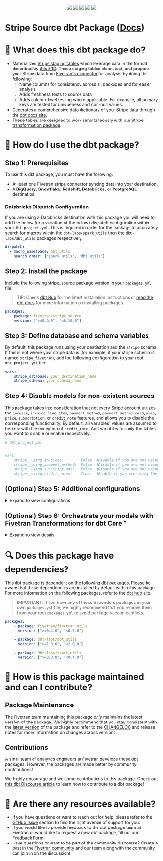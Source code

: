 <p align="center">
    <a alt="License"
        href="https://github.com/fivetran/dbt_stripe_source/blob/main/LICENSE">
        <img src="https://img.shields.io/badge/License-Apache%202.0-blue.svg" /></a>
    <a alt="dbt-core">
        <img src="https://img.shields.io/badge/dbt_Core™_version->=1.3.0_,<2.0.0-orange.svg" /></a>
    <a alt="Maintained?">
        <img src="https://img.shields.io/badge/Maintained%3F-yes-green.svg" /></a>
    <a alt="PRs">
        <img src="https://img.shields.io/badge/Contributions-welcome-blueviolet" /></a>
    <a alt="Fivetran Quickstart Compatible"
        href="https://fivetran.com/docs/transformations/dbt/quickstart">
        <img src="https://img.shields.io/badge/Fivetran_Quickstart_Compatible%3F-yes-green.svg" /></a>
</p>

# Stripe Source dbt Package ([Docs](https://fivetran.github.io/dbt_stripe_source/))
# 📣 What does this dbt package do?
<!--section="stripe_source_model"-->
- Materializes [Stripe staging tables](https://fivetran.github.io/dbt_stripe_source/#!/overview/stripe_source/models/?g_v=1&g_e=seeds) which leverage data in the format described by [this ERD](https://fivetran.com/docs/applications/stripe/#schemainformation). These staging tables clean, test, and prepare your Stripe data from [Fivetran's connector](https://fivetran.com/docs/applications/stripe) for analysis by doing the following:
  - Name columns for consistency across all packages and for easier analysis
  - Adds freshness tests to source data
  - Adds column-level testing where applicable. For example, all primary keys are tested for uniqueness and non-null values.
- Generates a comprehensive data dictionary of your Stripe data through the [dbt docs site](https://fivetran.github.io/dbt_stripe_source/).
- These tables are designed to work simultaneously with our [Stripe transformation package](https://github.com/fivetran/dbt_stripe).
<!--section-end-->

# 🎯 How do I use the dbt package?
## Step 1: Prerequisites
To use this dbt package, you must have the following:

- At least one Fivetran stripe connector syncing data into your destination. 
- A **BigQuery**, **Snowflake**, **Redshift**, **Databricks**, or **PostgreSQL** destination.

### Databricks Dispatch Configuration
If you are using a Databricks destination with this package you will need to add the below (or a variation of the below) dispatch configuration within your `dbt_project.yml`. This is required in order for the package to accurately search for macros within the `dbt-labs/spark_utils` then the `dbt-labs/dbt_utils` packages respectively.
```yml
dispatch:
  - macro_namespace: dbt_utils
    search_order: ['spark_utils', 'dbt_utils']
```

## Step 2: Install the package
Include the following stripe_source package version in your `packages.yml` file.
> TIP: Check [dbt Hub](https://hub.getdbt.com/) for the latest installation instructions or [read the dbt docs](https://docs.getdbt.com/docs/package-management) for more information on installing packages.
```yaml
packages:
  - package: fivetran/stripe_source
    version: [">=0.9.0", "<0.10.0"]
```
## Step 3: Define database and schema variables
By default, this package runs using your destination and the `stripe` schema. If this is not where your stripe data is (for example, if your stripe schema is named `stripe_fivetran`), add the following configuration to your root `dbt_project.yml` file:

```yml
vars:
    stripe_database: your_destination_name
    stripe_schema: your_schema_name 
```
## Step 4: Disable models for non-existent sources
This package takes into consideration that not every Stripe account utilizes the `invoice`, `invoice_line_item`, `payment_method`, `payment_method_card`, `plan`, `price`, `subscription`, or `credit_note` features, and allows you to disable the corresponding functionality. By default, all variables' values are assumed to be `true` with the exception of `credit_note`. Add variables for only the tables you want to disable or enable respectively:

```yml
# dbt_project.yml

...
vars:
    stripe__using_invoices:        False  #Disable if you are not using the invoice and invoice_line_item tables
    stripe__using_payment_method:  False  #Disable if you are not using the payment_method and payment_method_card tables
    stripe__using_subscriptions:   False  #Disable if you are not using the subscription and plan/price tables.
    stripe__using_credit_notes:    True   #Enable if you are using the credit note tables.

```
## (Optional) Step 5: Additional configurations
<details><summary>Expand to view configurations</summary>

### Unioning Multiple Stripe Connectors
If you have multiple Stripe connectors you would like to use this package on simultaneously, we have added the ability to do so. Data from disparate connectors will be unioned together and be passed downstream to the end models. The `source_relation` column will specify where each record comes from. To use this functionality, you will need to either set the `stripe_union_schemas` or `stripe_union_databases` variables. Please also make sure the single-source `stripe_database` and `stripe_schema` variables are removed.

```yml
# dbt_project.yml

...
config-version: 2

vars:
    stripe_union_schemas: ['stripe_us','stripe_mx'] # use this if the data is in different schemas/datasets of the same database/project
    stripe_union_databases: ['stripe_db_1','stripe_db_2'] # use this if the data is in different databases/projects but uses the same schema name
```
### Leveraging Plan vs Price Sources

Customers using Fivetran with the newer [Stripe Price API](https://stripe.com/docs/billing/migration/migrating-prices) will have a `price` table, and possibly a `plan` table if that was used previously. Therefore to accommodate two different source tables we added logic to check if there exists a `price` table by default. If not, it will leverage the `plan` table. However if you wish to use the `plan` table instead, you may set `stripe__using_price` to `false` in your `dbt_project.yml` to override the macro. 

```yml
# dbt_project.yml

...
config-version: 2

vars:
  stripe__using_price: false #  True by default. If true, will look `price ` table. If false, will look for the `plan` table. 
```

### Leveraging Subscription Vs Subscription History Sources
For Stripe connectors set up after February 09, 2022 the `subscription` table has been replaced with the new `subscription_history` table. By default this package will look for your subscription data within the `subscription_history` source table. However, if you have an older connector then you must configure the `stripe__using_subscription_history` to `false` in order to have the package use the `subscription` source rather than the `subscription_history` table.
> **Please note that if you have `stripe__using_subscription_history` enabled then the package will filter for only active records.**
```yml
vars:
    stripe__using_subscription_history: False  # True by default. Set to False if your connector syncs the `subscription` table instead. 
```

### Running on Live vs Test Customers
By default, this package will run on non-test data (`where livemode = true`) from the source Stripe tables. However, you may want to include and focus on test data when testing out the package or developing your analyses. To run on only test data, add the following configuration to your root `dbt_project.yml` file:

```yml
vars:
    stripe_source:
        stripe__using_livemode: false  # Default = true
```
### Including sub Invoice Line Items
By default, this package will filter out any records from the `invoice_line_item` source table which include the string `sub_`. This is due to a legacy Stripe issue where `sub_` records were found to be duplicated. However, if you highly utilize these records you may wish they be included in the final output of the `stg_stripe__invoice_line_item` model. To do, so you may include the below variable configuration in your root `dbt_project.yml`:
```yml
vars:
    stripe_source:
        stripe__using_invoice_line_sub_filter: false # Default = true
```

### Pivoting out Metadata Properties
Oftentimes you may have custom fields within your source tables that is stored as a JSON object that you wish to pass through. By leveraging the `metadata` variable, this package pivot out fields into their own columns. The metadata variables accept dictionaries in addition to strings.

Additionally, you may `alias` your field if you happen to be using a reserved word as a metadata field, any otherwise incompatible name, or just wish to rename your field. Below are examples of how you would add the respective fields.

The `metadata` JSON field is present within the `customer`, `charge`, `invoice`, `payment_intent`, `payment_method`, `payout`, `plan`, `price`, `refund`, and `subscription` source tables. To pivot these fields out and include in the respective downstream staging model, add the respective variable(s) to your root `dbt_project.yml` file like below.

```yml
vars: 
  stripe__account_metadata:
    - name: metadata_field
    - name: another_metadata_field
    - name: and_another_metadata_field
  stripe__charge_metadata:
    - name: metadata_field_1
  stripe__customer_metadata:
    - name: metadata_field_6
      alias: metadata_field_six
  stripe__invoice_metadata: 
    - name: metadata_field_2
  stripe__payment_intent_metadata:
    - name: incompatible.field
      alias: rename_incompatible_field
  stripe__payment_method_metadata:
    - name: field_is_reserved_word
      alias: field_is_reserved_word_xyz
  stripe__payout_metadata:
    - name: 123
      alias: one_two_three
  stripe__price_plan_metadata: ## Used for both Price and Plan sources
    - name: rename_price
      alias: renamed_field_price
  stripe__refund_metadata:
    - name: metadata_field_3
  stripe__subscription_metadata:
    - name: 567
      alias: five_six_seven

```

Alternatively, if you only have strings in your JSON object, the metadata variable accepts the following configuration as well.

```yml
vars:
    stripe__subscription_metadata: ['the', 'list', 'of', 'property', 'fields'] # Note: this is case-SENSITIVE and must match the casing of the property as it appears in the JSON
```

### Change the build schema
By default, this package builds the stripe staging models within a schema titled (`<target_schema>` + `_stg_stripe`) in your destination. If this is not where you would like your stripe staging data to be written to, add the following configuration to your root `dbt_project.yml` file:

```yml
models:
    stripe_source:
      +schema: my_new_schema_name # leave blank for just the target_schema
```
    
### Change the source table references
If an individual source table has a different name than the package expects, add the table name as it appears in your destination to the respective variable:
> IMPORTANT: See this project's [`dbt_project.yml`](https://github.com/fivetran/dbt_stripe_source/blob/main/dbt_project.yml) variable declarations to see the expected names.
    
```yml
vars:
    stripe_<default_source_table_name>_identifier: your_table_name 
```
    
</details>

## (Optional) Step 6: Orchestrate your models with Fivetran Transformations for dbt Core™
<details><summary>Expand to view details</summary>
<br>
    
Fivetran offers the ability for you to orchestrate your dbt project through [Fivetran Transformations for dbt Core™](https://fivetran.com/docs/transformations/dbt). Learn how to set up your project for orchestration through Fivetran in our [Transformations for dbt Core™ setup guides](https://fivetran.com/docs/transformations/dbt#setupguide).
</details>
    
# 🔍 Does this package have dependencies?
This dbt package is dependent on the following dbt packages. Please be aware that these dependencies are installed by default within this package. For more information on the following packages, refer to the [dbt hub](https://hub.getdbt.com/) site.
> IMPORTANT: If you have any of these dependent packages in your own `packages.yml` file, we highly recommend that you remove them from your root `packages.yml` to avoid package version conflicts.
```yml
packages:
    - package: fivetran/fivetran_utils
      version: [">=0.4.0", "<0.5.0"]

    - package: dbt-labs/dbt_utils
      version: [">=1.0.0", "<2.0.0"]

    - package: dbt-labs/spark_utils
      version: [">=0.3.0", "<0.4.0"]
```
          
# 🙌 How is this package maintained and can I contribute?
## Package Maintenance
The Fivetran team maintaining this package _only_ maintains the latest version of the package. We highly recommend that you stay consistent with the [latest version](https://hub.getdbt.com/fivetran/stripe_source/latest/) of the package and refer to the [CHANGELOG](https://github.com/fivetran/dbt_stripe_source/blob/main/CHANGELOG.md) and release notes for more information on changes across versions.

## Contributions
A small team of analytics engineers at Fivetran develops these dbt packages. However, the packages are made better by community contributions! 

We highly encourage and welcome contributions to this package. Check out [this dbt Discourse article](https://discourse.getdbt.com/t/contributing-to-a-dbt-package/657) to learn how to contribute to a dbt package!

# 🏪 Are there any resources available?
- If you have questions or want to reach out for help, please refer to the [GitHub Issue](https://github.com/fivetran/dbt_stripe_source/issues/new/choose) section to find the right avenue of support for you.
- If you would like to provide feedback to the dbt package team at Fivetran or would like to request a new dbt package, fill out our [Feedback Form](https://www.surveymonkey.com/r/DQ7K7WW).
- Have questions or want to be part of the community discourse? Create a post in the [Fivetran community](https://community.fivetran.com/t5/user-group-for-dbt/gh-p/dbt-user-group) and our team along with the community can join in on the discussion!

